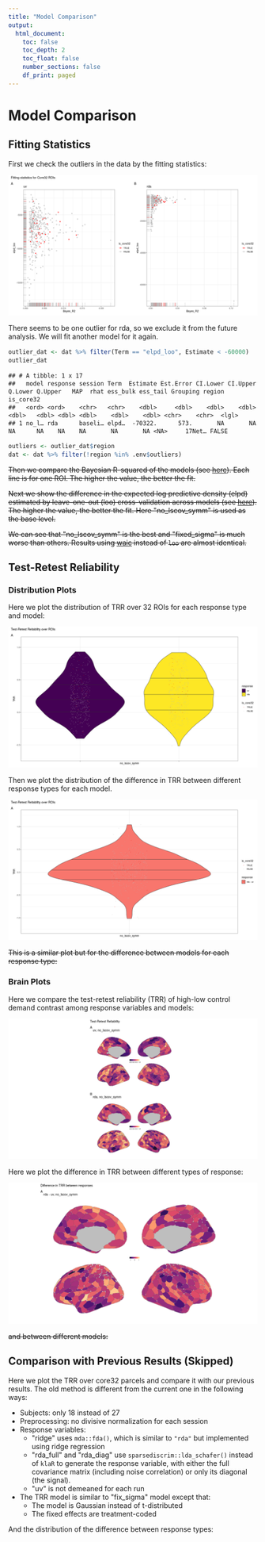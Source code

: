 ```yaml
---
title: "Model Comparison"
output: 
  html_document:
    toc: false
    toc_depth: 2
    toc_float: false
    number_sections: false
    df_print: paged
---
```




# Model Comparison

## Fitting Statistics

First we check the outliers in the data by the fitting statistics:

![plot of chunk outliers](figure/outliers-1.png)

There seems to be one outlier for rda, so we exclude it from the future analysis. We will fit another model for it again.


```r
outlier_dat <- dat %>% filter(Term == "elpd_loo", Estimate < -60000)
outlier_dat
```

```
## # A tibble: 1 x 17
##   model response session Term  Estimate Est.Error CI.Lower CI.Upper Q.Lower Q.Upper   MAP  rhat ess_bulk ess_tail Grouping region is_core32
##   <ord> <ord>    <chr>   <chr>    <dbl>     <dbl>    <dbl>    <dbl>   <dbl>   <dbl> <dbl> <dbl>    <dbl>    <dbl> <chr>    <chr>  <lgl>    
## 1 no_l… rda      baseli… elpd…  -70322.      573.       NA       NA      NA      NA    NA    NA       NA       NA <NA>     17Net… FALSE
```

```r
outliers <- outlier_dat$region
dat <- dat %>% filter(!region %in% .env$outliers)
```

~~Then we compare the Bayesian R-squared of the models (see [here](https://paul-buerkner.github.io/brms/reference/bayes_R2.brmsfit.html)). Each line is for one ROI. The higher the value, the better the fit.~~



~~Next we show the difference in the expected log predictive density (elpd) estimated by leave-one-out (loo) cross-validation across models (see [here](https://mc-stan.org/loo/reference/loo.html)). The higher the value, the better the fit. Here "no_lscov_symm" is used as the base level.~~



~~We can see that "no_lscov_symm" is the best and "fixed_sigma" is much worse than others. Results using [waic](https://mc-stan.org/loo/reference/waic.html) instead of `loo` are almost identical.~~



## Test-Retest Reliability

### Distribution Plots

Here we plot the distribution of TRR over 32 ROIs for each response type and model:

![plot of chunk TRR-hist](figure/TRR-hist-1.png)

Then we plot the distribution of the difference in TRR between different response types for each model.

![plot of chunk TRR-res-diff-hist](figure/TRR-res-diff-hist-1.png)

~~This is a similar plot but for the difference between models for each response type:~~



### Brain Plots

Here we compare the test-retest reliability (TRR) of high-low control demand contrast among response variables and models:

![plot of chunk TRR-brain](figure/TRR-brain-1.png)

Here we plot the difference in TRR between different types of response:

![plot of chunk TRR-res-diff-brain](figure/TRR-res-diff-brain-1.png)

~~and between different models:~~



## Comparison with Previous Results (Skipped)

Here we plot the TRR over core32 parcels and compare it with our previous results. The old method is different from the current one in the following ways:

- Subjects: only 18 instead of 27
- Preprocessing: no divisive normalization for each session
- Response variables:
  - "ridge" uses `mda::fda()`, which is similar to `"rda"` but implemented using ridge regression
  - "rda_full" and "rda_diag" use `sparsediscrim::lda_schafer()` instead of `klaR` to generate the response variable, with either the full covariance matrix (including noise correlation) or only its diagonal (the signal).
  - "uv" is not demeaned for each run
- The TRR model is similar to "fix_sigma" model except that:
  - The model is Gaussian instead of t-distributed
  - The fixed effects are treatment-coded



And the distribution of the difference between response types:


